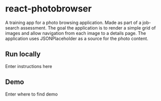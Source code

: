 # react-photobrowser
A training app for a photo browsing application. Made as part of a job-search assessment.
The goal the application is to render a simple grid of images and allow navigation from each image to a details page. 
The application uses JSONPlaceholder as a source for the photo content.

## Run locally
Enter instructions here

## Demo
Enter where to find demo

## 
